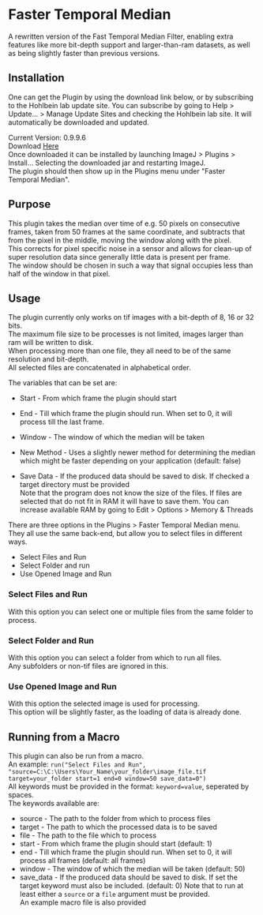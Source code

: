 # Faster Temporal Median
A rewritten version of the Fast Temporal Median Filter, enabling extra features like more bit-depth support and larger-than-ram datasets, as well as being slightly faster than previous versions.

## Installation
One can get the Plugin by using the download link below, or by subscribing to the Hohlbein lab update site.
You can subscribe by going to Help > Update... > Manage Update Sites and checking the Hohlbein lab site.
It will automatically be downloaded and updated.

Current Version: 0.9.9.6  
Download [Here](https://github.com/HohlbeinLab/FTM2/releases/latest)  
Once downloaded it can be installed by launching ImageJ > Plugins > Install... Selecting the downloaded jar and restarting ImageJ.  
The plugin should then show up in the Plugins menu under "Faster Temporal Median".  


## Purpose
This plugin takes the median over time of e.g. 50 pixels on consecutive frames, taken from 50 frames at the same coordinate, and subtracts that from the pixel in the middle, moving the window along with the pixel.  
This corrects for pixel specific noise in a sensor and allows for clean-up of super resolution data since generally little data is present per frame.  
The window should be chosen in such a way that signal occupies less than half of the window in that pixel.  

## Usage

The plugin currently only works on tif images with a bit-depth of 8, 16 or 32 bits.  
The maximum file size to be processes is not limited, images larger than ram will be written to disk.  
When processing more than one file, they all need to be of the same resolution and bit-depth.  
All selected files are concatenated in alphabetical order.  

The variables that can be set are:  
* Start - From which frame the plugin should start  
* End - Till which frame the plugin should run. When set to 0, it will process till the last frame.
* Window - The window of which the median will be taken   

* New Method - Uses a slightly newer method for determining the median which might be faster depending on your application (default: false)<br>
* Save Data - If the produced data should be saved to disk. If checked a target directory must be provided  
    Note that the program does not know the size of the files. If files are selected that do not fit in RAM
    it will have to save them.
    You can increase available RAM by going to Edit > Options > Memory & Threads  

There are three options in the Plugins > Faster Temporal Median menu.  
They all use the same back-end, but allow you to select files in different ways.  
* Select Files and Run  
* Select Folder and run  
* Use Opened Image and Run  

### Select Files and Run
With this option you can select one or multiple files from the same folder to process.  

### Select Folder and Run
With this option you can select a folder from which to run all files.  
Any subfolders or non-tif files are ignored in this.  

### Use Opened Image and Run
With this option the selected image is used for processing.  
This option will be slightly faster, as the loading of data is already done.  

## Running from a Macro
This plugin can also be run from a macro.  
An example: `run("Select Files and Run", "source=C:\C:\Users\Your_Name\your_folder\image_file.tif target=your_folder start=1 end=0 window=50 save_data=0")`  
All keywords must be provided in the format: `keyword=value`, seperated by spaces.  
The keywords available are:  
* source - The path to the folder from which to process files
* target - The path to which the processed data is to be saved
* file - The path to the file which to process
* start - From which frame the plugin should start (default: 1)
* end - Till which frame the plugin should run. When set to 0, it will process all frames (default: all frames)
* window - The window of which the median will be taken (default: 50)
* save_data - If the produced data should be saved to disk. If set the target keyword must also be included. (default: 0)
Note that to run at least either a `source` or a `file` argument must be provided.  
An example macro file is also provided
